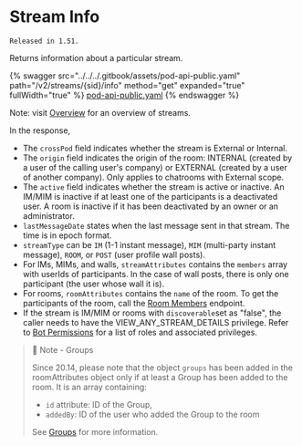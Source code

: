 # Stream Info

`Released in 1.51.`

Returns information about a particular stream.

{% swagger src="../../../.gitbook/assets/pod-api-public.yaml" path="/v2/streams/{sid}/info" method="get" expanded="true" fullWidth="true" %}
[pod-api-public.yaml](../../../.gitbook/assets/pod-api-public.yaml)
{% endswagger %}

Note: visit [Overview](https://docs.developers.symphony.com/building-bots-on-symphony/datafeed/overview-of-streams) for an overview of streams.

In the response,

* The `crossPod` field indicates whether the stream is External or Internal.
* The `origin` field indicates the origin of the room: INTERNAL (created by a user of the calling user's company) or EXTERNAL (created by a user of another company). Only applies to chatrooms with External scope.
* The `active` field indicates whether the stream is active or inactive. An IM/MIM is inactive if at least one of the participants is a deactivated user. A room is inactive if it has been deactivated by an owner or an administrator.
* `lastMessageDate` states when the last message sent in that stream. The time is in epoch format.
* `streamType` can be `IM` (1-1 instant message), `MIM` (multi-party instant message), `ROOM`, or `POST` (user profile wall posts).
* For IMs, MIMs, and walls, `streamAttributes` contains the `members` array with userIds of participants. In the case of wall posts, there is only one participant (the user whose wall it is).
* For rooms, `roomAttributes` contains the `name` of the room. To get the participants of the room, call the [Room Members](doc:room-members) endpoint.
* If the stream is IM/MIM or rooms with `discoverable`set as "false", the caller needs to have the VIEW\_ANY\_STREAM\_DETAILS privilege. Refer to [Bot Permissions](https://docs.developers.symphony.com/building-bots-on-symphony/configuration/bot-permissions) for a list of roles and associated privileges.

> 📘 Note - Groups
>
> Since 20.14, please note that the object `groups` has been added in the roomAttributes object only if at least a Group has been added to the room. It is an array containing:
>
> * `id` attribute: ID of the Group,
> * `addedBy`: ID of the user who added the Group to the room
>
> See [Groups](ref:groups-distribution-lists) for more information.
